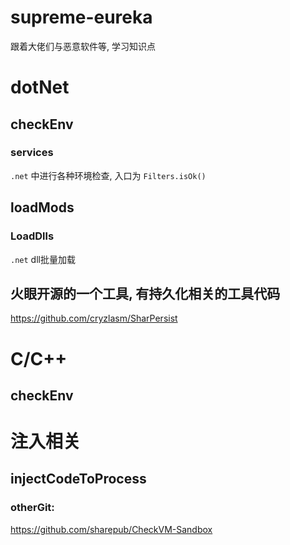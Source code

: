 # supreme-eureka
跟着大佬们与恶意软件等, 学习知识点


# dotNet
## checkEnv
### services
`.net` 中进行各种环境检查, 入口为 `Filters.isOk()`
## loadMods
### LoadDlls
`.net` dll批量加载

## 火眼开源的一个工具, 有持久化相关的工具代码
https://github.com/cryzlasm/SharPersist


# C/C++
## checkEnv

# 注入相关
## injectCodeToProcess


### otherGit:
https://github.com/sharepub/CheckVM-Sandbox

